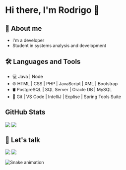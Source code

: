 # Hi there, I'm Rodrigo 👋

## 👀 About me

- I'm a developer
- Student in systems analysis and development

## 🛠️ Languages and Tools

- 💻    Java | Node
- 🌐    HTML | CSS | PHP | JavaScript | XML | Bootstrap 
- 🛢    PostgreSQL | SQL Server | Oracle DB | MySQL
- 🔧    Git | VS Code | IntelliJ | Ecplise | Spring Tools Suite

## GitHub Stats

<p>
<img align="center" src="https://github-readme-stats.vercel.app/api?username=roalencar&show_icons=true&hide_border=true&count_private=true" />
<img align="center" src="https://github-readme-stats.vercel.app/api/top-langs/?username=roalencar&langs_count=8&layout=compact&hide_border=true&hide=jupyter%20notebook,html" />
</p>

## 💬 Let's talk

  <a href = "mailto:roalencarx@gmail.com"><img src="https://img.shields.io/badge/-Gmail-%23333?style=for-the-badge&logo=gmail&logoColor=white" target="_blank"></a>
  <a href="https://www.linkedin.com/in/rodrigo-de-alencar-xavier-a873b4140/" target="_blank"><img src="https://img.shields.io/badge/-LinkedIn-%230077B5?style=for-the-badge&logo=linkedin&logoColor=white" target="_blank"></a> 
 
 ![Snake animation](https://github.com/roalencar/roalencar/blob/output/github-contribution-grid-snake.svg)
 
</a>
